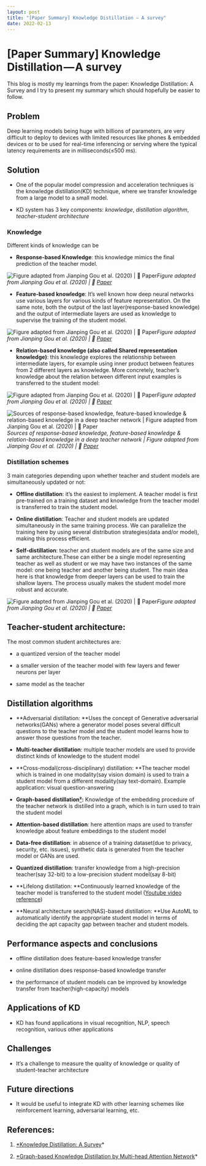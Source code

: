 ```yaml
---
layout: post
title: "[Paper Summary] Knowledge Distillation — A survey"
date: 2022-02-13
---
```

# [Paper Summary] Knowledge Distillation — A survey

This blog is mostly my learnings from the paper: Knowledge Distillation: A Survey and I try to present my summary which should hopefully be easier to follow.

## **Problem**

Deep learning models being huge with billions of parameters, are very difficult to deploy to devices with limited resources like phones & embedded devices or to be used for real-time inferencing or serving where the typical latency requirements are in milliseconds(≤500 ms).

## **Solution**

* One of the popular model compression and acceleration techniques is the knowledge distillation(KD) technique, where we transfer knowledge from a large model to a small model.

* KD system has 3 key components: *knowledge*, *distillation algorithm*, *teacher-student architecture*

### Knowledge

Different kinds of knowledge can be

* **Response-based Knowledge**: this knowledge mimics the final prediction of the teacher model.

![Figure adapted from Jianping Gou et al. (2020) | 📝 [Paper](https://arxiv.org/abs/2006.05525)](https://cdn-images-1.medium.com/max/2000/1*1p7H2hSUfuCHAu0_4l3Q7g.png)*Figure adapted from Jianping Gou et al. (2020) | 📝 [Paper](https://arxiv.org/abs/2006.05525)*

* **Feature-based knowledge**: It’s well known how deep neural networks use various layers for various kinds of feature representation. On the same note, both the output of the last layer(response-based knowledge) and the output of intermediate layers are used as knowledge to supervise the training of the student model.

![Figure adapted from Jianping Gou et al. (2020) | 📝 [Paper](https://arxiv.org/abs/2006.05525)](https://cdn-images-1.medium.com/max/2000/1*FFHR3coJJz_9vfpZX9PKHw.png)*Figure adapted from Jianping Gou et al. (2020) | 📝 [Paper](https://arxiv.org/abs/2006.05525)*

* **Relation-based knowledge (also called Shared representation knowledge)**: this knowledge explores the relationship between intermediate layers, for example using inner product between features from 2 different layers as knowledge. More concretely, teacher’s knowledge about the relation between different input examples is transferred to the student model:

![Figure adapted from Jianping Gou et al. (2020) | 📝 [Paper](https://arxiv.org/abs/2006.05525)](https://cdn-images-1.medium.com/max/2000/1*5vDdv1UEVsOQSRKAxqXklw.png)*Figure adapted from Jianping Gou et al. (2020) | 📝 [Paper](https://arxiv.org/abs/2006.05525)*

![Sources of response-based knowledge, feature-based knowledge & relation-based knowledge in a deep teacher network | Figure adapted from Jianping Gou et al. (2020) | 📝 [Paper](https://arxiv.org/abs/2006.05525)](https://cdn-images-1.medium.com/max/2000/1*7K6cX6QstfYXh_YLFvmGBw.png)*Sources of response-based knowledge, feature-based knowledge & relation-based knowledge in a deep teacher network | Figure adapted from Jianping Gou et al. (2020) | 📝 [Paper](https://arxiv.org/abs/2006.05525)*

### Distillation schemes

3 main categories depending upon whether teacher and student models are simultaneously updated or not:

* **Offline distillation**: it’s the easiest to implement. A teacher model is first pre-trained on a training dataset and knowledge from the teacher model is transferred to train the student model.

* **Online distillation**: Teacher and student models are updated simultaneously in the same training process. We can parallelize the training here by using several distribution strategies(data and/or model), making this process efficient.

* **Self-distillation**: teacher and student models are of the same size and same architecture.These can either be a single model representing teacher as well as student or we may have two instances of the same model: one being teacher and another being student. The main idea here is that knowledge from deeper layers can be used to train the shallow layers. The process usually makes the student model more robust and accurate.

![Figure adapted from Jianping Gou et al. (2020) | 📝 [Paper](https://arxiv.org/abs/2006.05525)](https://cdn-images-1.medium.com/max/2000/1*maSLJNT6o72zf9v8jzl_7A.png)*Figure adapted from Jianping Gou et al. (2020) | 📝 [Paper](https://arxiv.org/abs/2006.05525)*

## Teacher-student architecture:

The most common student architectures are:

* a quantized version of the teacher model

* a smaller version of the teacher model with few layers and fewer neurons per layer

* same model as the teacher

## Distillation algorithms

* **Adversarial distillation: **Uses the concept of Generative adversarial networks(GANs) where a generator model poses several difficult questions to the teacher model and the student model learns how to answer those questions from the teacher.

* **Multi-teacher distillation**: multiple teacher models are used to provide distinct kinds of knowledge to the student model

* **Cross-modal(cross-disciplinary) distillation: **The teacher model which is trained in one modality(say vision domain) is used to train a student model from a different modality(say text-domain). Example application: visual question-answering

* **Graph-based distillation[²](https://arxiv.org/abs/1907.02226):** Knowledge of the embedding procedure of the teacher network is distilled into a graph, which is in turn used to train the student model

* **Attention-based distillation**: here attention maps are used to transfer knowledge about feature embeddings to the student model

* **Data-free distillation**: in absence of a training dataset(due to privacy, security, etc. issues), synthetic data is generated from the teacher model or GANs are used.

* **Quantized distillation**: transfer knowledge from a high-precision teacher(say 32-bit) to a low-precision student model(say 8-bit)

* **Lifelong distillation: **Continuously learned knowledge of the teacher model is transferred to the student model ([Youtube video reference](https://www.youtube.com/watch?v=t3Ee5fA8mCo&ab_channel=Yung-SungChuang))

* **Neural architecture search(NAS)-based distillation: **Use AutoML to automatically identify the appropriate student model in terms of deciding the apt capacity gap between teacher and student models.

## Performance aspects and conclusions

* offline distillation does feature-based knowledge transfer

* online distillation does response-based knowledge transfer

* the performance of student models can be improved by knowledge transfer from teacher(high-capacity) models

## Applications of KD

* KD has found applications in visual recognition, NLP, speech recognition, various other applications

## Challenges

* It’s a challenge to measure the quality of knowledge or quality of student-teacher architecture

## Future directions

* It would be useful to integrate KD with other learning schemes like reinforcement learning, adversarial learning, etc.

## References:

1. [*Knowledge Distillation: A Survey](https://arxiv.org/pdf/2006.05525.pdf)*

1. [*Graph-based Knowledge Distillation by Multi-head Attention Network](https://arxiv.org/abs/1907.02226)*
